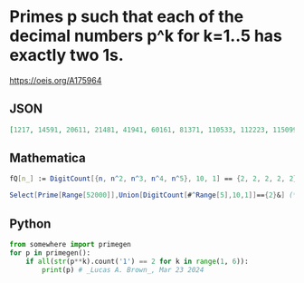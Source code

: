 # Primes p such that each of the decimal numbers p^k for k\=1\.\.5 has exactly two 1s\.
https://oeis.org/A175964
## JSON
```JSON
[1217, 14591, 20611, 21481, 41941, 60161, 81371, 110533, 112223, 115099, 115237, 117053, 124133, 131939, 135841, 140551, 144139, 159013, 170123, 176819, 195731, 218521, 241051, 246511, 301241, 421241, 461561, 513001, 517261, 614143, 627511, 716819, 786151, 810149]
```
## Mathematica
```Mathematica
fQ[n_] := DigitCount[{n, n^2, n^3, n^4, n^5}, 10, 1] == {2, 2, 2, 2, 2}; Select[ Prime@ Range@ 57800, fQ] (* _Robert G. Wilson v_, Nov 05 2010 *)
```
```Mathematica
Select[Prime[Range[52000]],Union[DigitCount[#^Range[5],10,1]]=={2}&] (* _Harvey P. Dale_, Feb 18 2015 *)
```
## Python
```Python
from somewhere import primegen
for p in primegen():
    if all(str(p**k).count('1') == 2 for k in range(1, 6)):
        print(p) # _Lucas A. Brown_, Mar 23 2024
```
